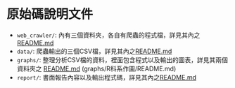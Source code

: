 # 原始碼說明文件

- `web_crawler/`: 內有三個資料夾，各自有爬蟲的程式檔，詳見其內之[README.md](web_crawler/README.md)
- `data/`: 爬蟲輸出的三個CSV檔，詳見其內之[README.md](data/README.md)
- `graphs/`: 整理分析CSV檔的資料，裡面包含程式以及輸出的圖表，詳見其兩個資料夾之 [README.md](graphs/R工具作圖/README.md) (graphs/R科系作圖/README.md)
- `report/`: 書面報告內容以及輸出程式碼，詳見其內之[README.md](report/README.md)
